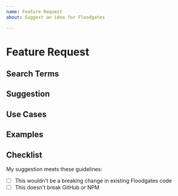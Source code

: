 ```yaml
---
name: Feature Request
about: Suggest an idea for Floodgates

---
```


# Feature Request

<!--

🚨 READ THIS FIRST 🚨

Please make sure your feature request doesn't already exist before filing it!
Before submitting a feature request, do the following

* Search Github: https://github.com/juxttech/floodgates/search?type=Issues

Please fill out the **ENTIRE** template below

-->

## Search Terms

<!-- List of keywords you searched for before creating this feature request. Write them down here so that others can find this suggestion more easily -->

## Suggestion

<!-- A summary of what you'd like to see added or changed -->

## Use Cases

<!-- What do you want to use this for? -->
<!-- What shortcomings exist with current approaches? -->

## Examples

<!-- Show how this would be used and what the behavior would be -->

## Checklist

My suggestion meets these guidelines:

* [ ] This wouldn't be a breaking change in existing Floodgates code
* [ ] This doesn't break GitHub or NPM
